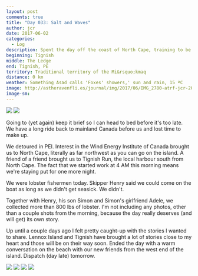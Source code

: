 ```yaml
---
layout: post
comments: true
title: "Day 033: Salt and Waves"
author: jcr
date: 2017-06-02
categories:
  - Log
description: Spent the day off the coast of North Cape, training to be lobster fishermen.
beginning: Tignish
middle: The Ledge
end: Tignish, PE
territory: Traditional territory of the Mi&rsquo;kmaq 
distance: 0 km
weather: Something Asad calls 'Foxes' showers,' sun and rain, 15 ºC
image: http://astheravenfli.es/journal/img/2017/06/IMG_2780-atrf-jcr-2000-web.jpg
image-sm:
---
```


<img src="http://astheravenfli.es/journal/img/2017/06/IMG_2786-atrf-jcr-2000-web.jpg">

<img src="http://astheravenfli.es/journal/img/2017/06/IMG_2827-atrf-jcr-2000-web.jpg">

Going to (yet again) keep it brief so I can head to bed before it's too late. We have a long ride back to mainland Canada before us and lost time to make up.

We detoured in PEI. Interest in the Wind Energy Institute of Canada brought us to North Cape, literally as far northwest as you can go on the island. A friend of a friend brought us to Tignish Run, the local harbour south from North Cape. The fact that we started work at 4 AM this morning means we're staying put for one more night.

We were lobster fishermen today. Skipper Henry said we could come on the boat as long as we didn't get seasick. We didn't.

Together with Henry, his son Simon and Simon's girlfriend Adele, we collected more than 800 lbs of lobster. I'm not including any photos, other than a couple shots from the morning, because the day really deserves (and will get) its own story.

Up until a couple days ago I felt pretty caught-up with the stories I wanted to share. Lennox Island and Tignish have brought a lot of stories close to my heart and those will be on their way soon. Ended the day with a warm conversation on the beach with our new friends from the west end of the island. Dispatch (day late) tomorrow.

<img src="http://astheravenfli.es/journal/img/2017/06/IMG_3134-atrf-jcr-2000-web.jpg">

<img src="http://astheravenfli.es/journal/img/2017/06/IMG_3136-atrf-jcr-2000-web.jpg">

<img src="http://astheravenfli.es/journal/img/2017/06/IMG_3150-atrf-jcr-2000-web.jpg">

<img src="http://astheravenfli.es/journal/img/2017/06/IMG_3169-atrf-jcr-2000-web.jpg">